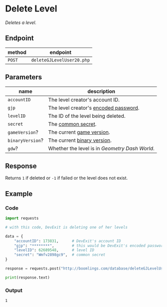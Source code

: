 # Delete Level

*Deletes a level.*

## Endpoint

| method | endpoint                  |
|--------|---------------------------|
| `POST` | `deleteGJLevelUser20.php` |

## Parameters

| name             | description                                        |
|------------------|----------------------------------------------------|
| `accountID`      | The level creator's account ID.                    |
| `gjp`            | The level creator's [encoded password][passwords]. |
| `levelID`        | The ID of the level being deleted.                 |
| `secret`         | The [common secret][secrets].                      |
| `gameVersion`?   | The current [game version][versions].              |
| `binaryVersion`? | The current [binary version][versions].            |
| `gdw`?           | Whether the level is in *Geometry Dash World*.     |

## Response

Returns `1` if deleted or `-1` if failed or the level does not exist.

## Example

### Code

```python
import requests

# with this code, DevExit is deleting one of her levels

data = {
    "accountID": 173831,      # DevExit's account ID
    "gjp": "********",        # this would be DevExit's encoded password
    "levelID": 62689548,      # level ID
    "secret": "Wmfv2898gc9",  # common secret
}

response = requests.post("http://boomlings.com/database/deleteGJLevelUser20.php", data=data)

print(response.text)
```

### Output

```console
1
```

[passwords]: /server/topics/passwords
[secrets]: /server/topics/secrets
[versions]: /server/topics/versions
